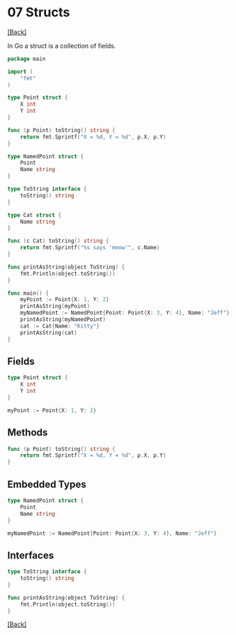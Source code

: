 # 07 Structs

[[Back]](README.md)

In Go a struct is a collection of fields.

```go
package main

import (
	"fmt"
)

type Point struct {
	X int
	Y int
}

func (p Point) toString() string {
	return fmt.Sprintf("X = %d, Y = %d", p.X, p.Y)
}

type NamedPoint struct {
	Point
	Name string
}

type ToString interface {
	toString() string
}

type Cat struct {
	Name string
}

func (c Cat) toString() string {
	return fmt.Sprintf("%s says 'meow'", c.Name)
}

func printAsString(object ToString) {
	fmt.Println(object.toString())
}

func main() {
	myPoint := Point{X: 1, Y: 2}
	printAsString(myPoint)
	myNamedPoint := NamedPoint{Point: Point{X: 3, Y: 4}, Name: "Jeff"}
	printAsString(myNamedPoint)
	cat := Cat{Name: "Kitty"}
	printAsString(cat)
}
```

## Fields

```go
type Point struct {
	X int
	Y int
}
```

```go
myPoint := Point{X: 1, Y: 2}
```

## Methods

```go
func (p Point) toString() string {
	return fmt.Sprintf("X = %d, Y = %d", p.X, p.Y)
}
```

## Embedded Types

```go
type NamedPoint struct {
	Point
	Name string
}
```

```go
myNamedPoint := NamedPoint{Point: Point{X: 3, Y: 4}, Name: "Jeff"}
```

## Interfaces

```go
type ToString interface {
	toString() string
}
```

```go
func printAsString(object ToString) {
	fmt.Println(object.toString())
}
```

[[Back]](README.md)
